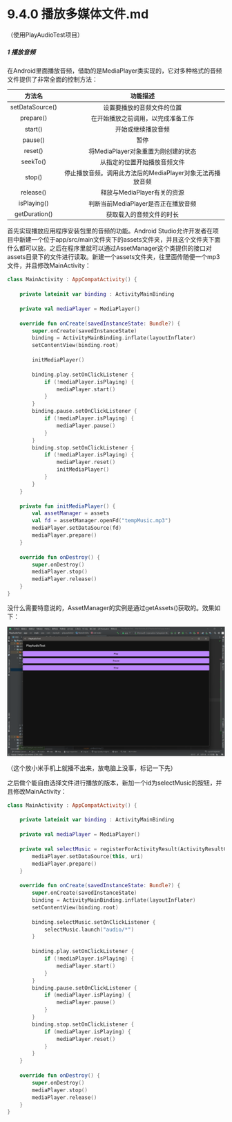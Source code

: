 # 9.4.0 播放多媒体文件.md

（使用PlayAudioTest项目）

##### 1 播放音频

在Android里面播放音频，借助的是MediaPlayer类实现的，它对多种格式的音频文件提供了非常全面的控制方法：

|     方法名     |                         功能描述                         |
| :-------------: | :-------------------------------------------------------: |
| setDataSource() |                设置要播放的音频文件的位置                |
|    prepare()    |            在开始播放之前调用，以完成准备工作            |
|     start()     |                    开始或继续播放音频                    |
|     pause()     |                           暂停                           |
|     reset()     |            将MediaPlayer对象重置为刚创建的状态            |
|    seekTo()    |               从指定的位置开始播放音频文件               |
|     stop()     | 停止播放音频。调用此方法后的MediaPlayer对象无法再播放音频 |
|    release()    |                释放与MediaPlayer有关的资源                |
|   isPlaying()   |            判断当前MediaPlayer是否正在播放音频            |
|  getDuration()  |                 获取载入的音频文件的时长                 |

首先实现播放应用程序安装包里的音频的功能。Android Studio允许开发者在项目中新建一个位于app/src/main文件夹下的assets文件夹，并且这个文件夹下面什么都可以放。之后在程序里就可以通过AssetManager这个类提供的接口对assets目录下的文件进行读取。新建一个assets文件夹，往里面传随便一个mp3文件，并且修改MainActivity：

```kotlin
class MainActivity : AppCompatActivity() {

    private lateinit var binding : ActivityMainBinding

    private val mediaPlayer = MediaPlayer()

    override fun onCreate(savedInstanceState: Bundle?) {
        super.onCreate(savedInstanceState)
        binding = ActivityMainBinding.inflate(layoutInflater)
        setContentView(binding.root)

        initMediaPlayer()

        binding.play.setOnClickListener {
            if (!mediaPlayer.isPlaying) {
                mediaPlayer.start()
            }
        }
        binding.pause.setOnClickListener {
            if (!mediaPlayer.isPlaying) {
                mediaPlayer.pause()
            }
        }
        binding.stop.setOnClickListener {
            if (!mediaPlayer.isPlaying) {
                mediaPlayer.reset()
                initMediaPlayer()
            }
        }
    }

    private fun initMediaPlayer() {
        val assetManager = assets
        val fd = assetManager.openFd("tempMusic.mp3")
        mediaPlayer.setDataSource(fd)
        mediaPlayer.prepare()
    }

    override fun onDestroy() {
        super.onDestroy()
        mediaPlayer.stop()
        mediaPlayer.release()
    }
}
```

没什么需要特意说的，AssetManager的实例是通过getAssets()获取的。效果如下：

![1673860601911](image/9.4.0播放多媒体文件/1673860601911.png)

（这个放小米手机上就播不出来，放电脑上没事，标记一下先）

之后做个能自由选择文件进行播放的版本，新加一个id为selectMusic的按钮，并且修改MainActivity：

```kotlin
class MainActivity : AppCompatActivity() {

    private lateinit var binding : ActivityMainBinding

    private val mediaPlayer = MediaPlayer()

    private val selectMusic = registerForActivityResult(ActivityResultContracts.GetContent()) { uri ->
        mediaPlayer.setDataSource(this, uri)
        mediaPlayer.prepare()
    }

    override fun onCreate(savedInstanceState: Bundle?) {
        super.onCreate(savedInstanceState)
        binding = ActivityMainBinding.inflate(layoutInflater)
        setContentView(binding.root)

        binding.selectMusic.setOnClickListener {
            selectMusic.launch("audio/*")
        }

        binding.play.setOnClickListener {
            if (!mediaPlayer.isPlaying) {
                mediaPlayer.start()
            }
        }
        binding.pause.setOnClickListener {
            if (mediaPlayer.isPlaying) {
                mediaPlayer.pause()
            }
        }
        binding.stop.setOnClickListener {
            if (mediaPlayer.isPlaying) {
                mediaPlayer.reset()
            }
        }
    }

    override fun onDestroy() {
        super.onDestroy()
        mediaPlayer.stop()
        mediaPlayer.release()
    }
}
```
